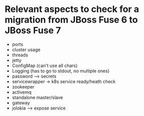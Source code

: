 # Relevant aspects to check for a migration from JBoss Fuse 6 to JBoss Fuse 7
- ports
- cluster usage
- threads
- jetty
- ConfigMap (can't use all chars)
- Logging (has to go to stdout, no multiple ones)
- password --> secrets
- servicewrapper -> k8s service ready/heath check
- zookeeper
- activemq
- standalone master/slave
- gateway
- jolokia --> expose service
